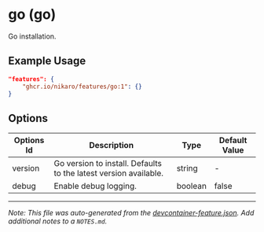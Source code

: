 
# go (go)

Go installation.

## Example Usage

```json
"features": {
    "ghcr.io/nikaro/features/go:1": {}
}
```

## Options

| Options Id | Description | Type | Default Value |
|-----|-----|-----|-----|
| version | Go version to install. Defaults to the latest version available. | string | - |
| debug | Enable debug logging. | boolean | false |



---

_Note: This file was auto-generated from the [devcontainer-feature.json](https://github.com/nikaro/features/blob/main/src/go/devcontainer-feature.json).  Add additional notes to a `NOTES.md`._
